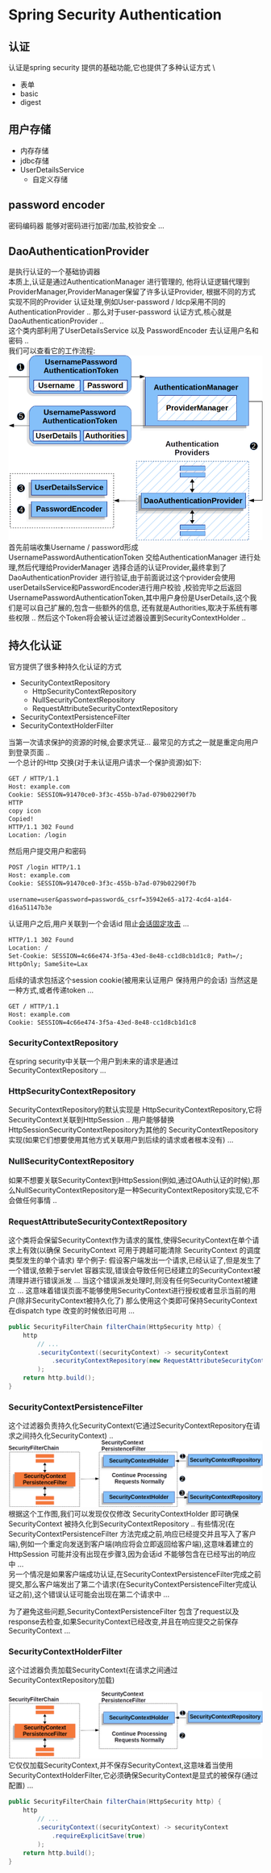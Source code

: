 # Spring Security Authentication
## 认证
认证是spring security 提供的基础功能,它也提供了多种认证方式 \
- 表单
- basic
- digest
## 用户存储
- 内存存储
- jdbc存储
- UserDetailsService
  - 自定义存储
## password encoder
  密码编码器
  能够对密码进行加密/加盐,校验安全 ...
## DaoAuthenticationProvider
  是执行认证的一个基础协调器 \
  本质上,认证是通过AuthenticationManager 进行管理的,
  他将认证逻辑代理到ProviderManager,ProviderManager保留了许多认证Provider,
  根据不同的方式实现不同的Provider 认证处理,例如User-password / ldcp采用不同的
  AuthenticationProvider ..
  那么对于user-password 认证方式,核心就是DaoAuthenticationProvider .. \
  这个类内部利用了UserDetailsService 以及 PasswordEncoder 去认证用户名和密码 .. \
  我们可以查看它的工作流程:
  ![img_2.png](img_2.png)
  首先前端收集Username / password形成UsernamePasswordAuthenticationToken 交给AuthenticationManager
  进行处理,然后代理给ProviderManager 选择合适的认证Provider,最终拿到了
  DaoAuthenticationProvider 进行验证,由于前面说过这个provider会使用userDetailsService和PasswordEncoder进行用户校验
  ,校验完毕之后返回UsernamePasswordAuthenticationToken,其中用户身份是UserDetails,这个我们是可以自己扩展的,包含一些额外的信息,
  还有就是Authorities,取决于系统有哪些权限 ..
  然后这个Token将会被认证过滤器设置到SecurityContextHolder ..
  

## 持久化认证
官方提供了很多种持久化认证的方式
- SecurityContextRepository
  - HttpSecurityContextRepository
  - NullSecurityContextRepository
  - RequestAttributeSecurityContextRepository
- SecurityContextPersistenceFilter
- SecurityContextHolderFilter

当第一次请求保护的资源的时候,会要求凭证... 最常见的方式之一就是重定向用户到登录页面 ..\
一个总计的Http 交换(对于未认证用户请求一个保护资源)如下:
```text
GET / HTTP/1.1
Host: example.com
Cookie: SESSION=91470ce0-3f3c-455b-b7ad-079b02290f7b
HTTP
copy icon
Copied!
HTTP/1.1 302 Found
Location: /login
```
然后用户提交用户和密码
```text
POST /login HTTP/1.1
Host: example.com
Cookie: SESSION=91470ce0-3f3c-455b-b7ad-079b02290f7b

username=user&password=password&_csrf=35942e65-a172-4cd4-a1d4-d16a51147b3e
```
认证用户之后,用户关联到一个会话id 阻止[会话固定攻击](https://docs.spring.io/spring-security/reference/servlet/authentication/session-management.html#ns-session-fixation) ...
```text
HTTP/1.1 302 Found
Location: /
Set-Cookie: SESSION=4c66e474-3f5a-43ed-8e48-cc1d8cb1d1c8; Path=/; HttpOnly; SameSite=Lax
```
后续的请求包括这个session cookie(被用来认证用户  保持用户的会话)
当然这是一种方式,或者传递token ...
```text 
GET / HTTP/1.1
Host: example.com
Cookie: SESSION=4c66e474-3f5a-43ed-8e48-cc1d8cb1d1c8
```
### SecurityContextRepository
在spring security中关联一个用户到未来的请求是通过SecurityContextRepository ...

### HttpSecurityContextRepository
SecurityContextRepository的默认实现是 HttpSecurityContextRepository,它将SecurityContext关联到HttpSession ..
用户能够替换HttpSessionSecurityContextRepository为其他的 SecurityContextRepository实现(如果它们想要使用其他方式关联用户到后续的请求或者根本没有) ...

### NullSecurityContextRepository
如果不想要关联SecurityContext到HttpSession(例如,通过OAuth认证的时候),那么NullSecurityContextRepository是一种SecurityContextRepository实现,它不会做任何事情 ..
### RequestAttributeSecurityContextRepository
这个类将会保留SecurityContext作为请求的属性,使得SecurityContext在单个请求上有效(以确保 SecurityContext 可用于跨越可能清除 SecurityContext 的调度类型发生的单个请求)
举个例子:  假设客户端发出一个请求,已经认证了,但是发生了一个错误,依赖于servlet 容器实现,错误会导致任何已经建立的SecurityContext被清理并进行错误派发 ...
当这个错误派发处理时,则没有任何SecurityContext被建立 ...
这意味着错误页面不能够使用SecurityContext进行授权或者显示当前的用户(除非SecurityContext被持久化了)
那么使用这个类即可保持SecurityContext在dispatch type 改变的时候依旧可用 ...
```java
public SecurityFilterChain filterChain(HttpSecurity http) {
	http
		// ...
		.securityContext((securityContext) -> securityContext
			.securityContextRepository(new RequestAttributeSecurityContextRepository())
		);
	return http.build();
}
```
### SecurityContextPersistenceFilter
这个过滤器负责持久化SecurityContext(它通过SecurityContextRepository在请求之间持久化SecurityContext) ..
![img_3.png](img_3.png)
根据这个工作图,我们可以发现仅仅修改 SecurityContextHolder 即可确保SecurityContext 被持久化到SecurityContextRepository ..
有些情况(在SecurityContextPersistenceFilter 方法完成之前,响应已经提交并且写入了客户端),例如一个重定向发送到客户端(响应将会立即返回给客户端),这意味着建立的HttpSession 可能并没有出现在步骤3,因为会话id 不能够包含在已经写出的响应中 ...\
另一个情况是如果客户端成功认证,在SecurityContextPersistenceFilter完成之前提交,那么客户端发出了第二个请求(在SecurityContextPersistenceFilter完成认证之前),这个错误认证可能会出现在第二个请求中 ...

为了避免这些问题,SecurityContextPersistenceFilter 包含了request以及 response去检查,如果SecurityContext已经改变,并且在响应提交之前保存SecurityContext ...
### SecurityContextHolderFilter
这个过滤器负责加载SecurityContext(在请求之间通过 SecurityContextRepository加载) 

![img_4.png](img_4.png)
它仅仅加载SecurityContext,并不保存SecurityContext,这意味着当使用SecurityContextHolderFilter,它必须确保SecurityContext是显式的被保存(通过配置) ...
```java
public SecurityFilterChain filterChain(HttpSecurity http) {
	http
		// ...
		.securityContext((securityContext) -> securityContext
			.requireExplicitSave(true)
		);
	return http.build();
}
```
